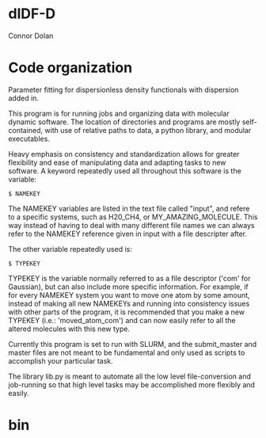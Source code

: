 # dlDF-D
Connor Dolan


# Code organization
Parameter fitting for dispersionless density functionals with dispersion added in.

This program is for running jobs and organizing data with molecular dynamic software.
The location of directories and programs are mostly self-contained, with
use of relative paths to data, a python library, and modular executables. 

Heavy emphasis on consistency and standardization allows for greater flexibility and
ease of manipulating data and adapting tasks to new software. 
A keyword repeatedly used all throughout this software is the variable:

	$ NAMEKEY

The NAMEKEY variables are listed in the text file called "input", and refere to a specific systems, 
such as H20_CH4, or MY_AMAZING_MOLECULE. This way instead of having to deal with many different 
file names we can always refer to the NAMEKEY reference given in input with a file descripter after.

The other variable repeatedly used is:

	$ TYPEKEY

TYPEKEY is the variable normally referred to as a file descriptor ('com' for Gaussian), 
but can also include more specific information. 
For example, if for every NAMEKEY system you want to move one atom by
some amount, instead of making all new NAMEKEYs and running into consistency issues with
other parts of the program, it is recommended that you make a new TYPEKEY (i.e.: 'moved_atom_com')
and can now easily refer to all the altered molecules with this new type.

Currently this program is set to run with SLURM, and the submit_master and master files
are not meant to be fundamental and only used as scripts to accomplish your particular task.

The library lib.py is meant to automate all the low level file-conversion and job-running
so that high level tasks may be accomplished more flexibly and easily. 

# bin




